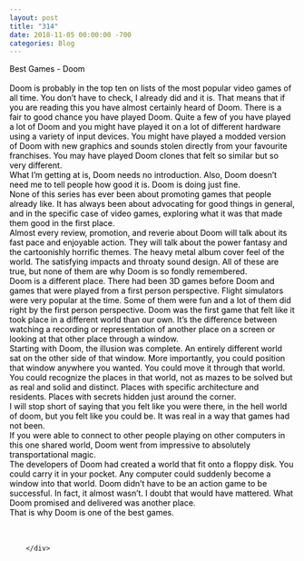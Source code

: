 ```yaml
---
layout: post
title: "314"
date: 2018-11-05 00:00:00 -700
categories: Blog
---
```


<div class="blog-content">
				<div class="paragraph"><span><span style="color:rgb(0, 0, 0)">Best Games - Doom</span></span><br><span></span><br><span><span style="color:rgb(0, 0, 0)">Doom is probably in the top ten on lists of the most popular video games of all time. You don&rsquo;t have to check, I already did and it is. That means that if you are reading this you have almost certainly heard of Doom. There is a fair to good chance you have played Doom. Quite a few of you have played a lot of Doom and you might have played it on a lot of different hardware using a variety of input devices. You might have played a modded version of Doom with new graphics and sounds stolen directly from your favourite franchises. You may have played Doom clones that felt so similar but so very different. </span></span><br><span></span><span><span style="color:rgb(0, 0, 0)">What I&rsquo;m getting at is, Doom needs no introduction. Also, Doom doesn&rsquo;t need me to tell people how good it is. Doom is doing just fine.</span></span><br><span></span><span><span style="color:rgb(0, 0, 0)">None of this series has ever been about promoting games that people already like. It has always been about advocating for good things in general, and in the specific case of video games, exploring what it was that made them good in the first place.</span></span><br><span></span><span><span style="color:rgb(0, 0, 0)">Almost every review, promotion, and reverie about Doom will talk about its fast pace and enjoyable action. They will talk about the power fantasy and the cartoonishly horrific themes. The heavy metal album cover feel of the world. The satisfying impacts and throaty sound design. All of these are true, but none of them are why Doom is so fondly remembered.</span></span><br><span></span><span><span style="color:rgb(0, 0, 0)">Doom is a different place. There had been 3D games before Doom and games that were played from a first person perspective. Flight simulators were very popular at the time. Some of them were fun and a lot of them did right by the first person perspective. Doom was the first game that felt like it took place in a different world than our own. It&rsquo;s the difference between watching a recording or representation of another place on a screen or looking at that other place through a window. </span></span><br><span></span><span><span style="color:rgb(0, 0, 0)">Starting with Doom, the illusion was complete. An entirely different world sat on the other side of that window. More importantly, you could position that window anywhere you wanted. You could move it through that world. You could recognize the places in that world, not as mazes to be solved but as real and solid and distinct. Places with specific architecture and residents. Places with secrets hidden just around the corner.</span></span><br><span></span><span><span style="color:rgb(0, 0, 0)">I will stop short of saying that you felt like you were there, in the hell world of doom, but you felt like you could be. It was real in a way that games had not been. </span></span><br><span></span><span><span style="color:rgb(0, 0, 0)">If you were able to connect to other people playing on other computers in this one shared world, Doom went from impressive to absolutely transportational magic. </span></span><br><span></span><span><span style="color:rgb(0, 0, 0)">The developers of Doom had created a world that fit onto a floppy disk. You could carry it in your pocket. Any computer could suddenly become a window into that world. Doom didn&rsquo;t have to be an action game to be successful. In fact, it almost wasn&rsquo;t. I doubt that would have mattered. What Doom promised and delivered was another place. </span></span><br><span></span><span><span style="color:rgb(0, 0, 0)">That is why Doom is one of the best games.</span></span><br><span></span><br>&#8203;</div>

		</div>
        